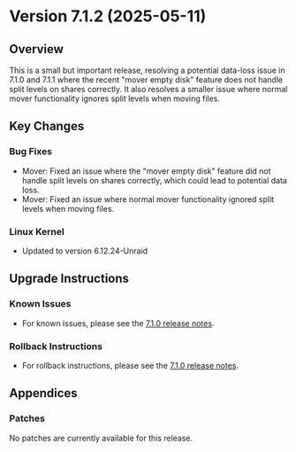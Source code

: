 # Version 7.1.2 (2025-05-11)

## Overview

This is a small but important release, resolving a potential data-loss issue in 7.1.0 and 7.1.1 where the recent "mover empty disk" feature does not handle split levels on shares correctly. It also resolves a smaller issue where normal mover functionality ignores split levels when moving files.

## Key Changes

### Bug Fixes
- Mover: Fixed an issue where the "mover empty disk" feature did not handle split levels on shares correctly, which could lead to potential data loss.
- Mover: Fixed an issue where normal mover functionality ignored split levels when moving files.

### Linux Kernel
- Updated to version 6.12.24-Unraid

## Upgrade Instructions

### Known Issues
- For known issues, please see the [7.1.0 release notes](7.1.0.md#known-issues).

### Rollback Instructions
- For rollback instructions, please see the [7.1.0 release notes](7.1.0.md#rolling-back).

## Appendices

### Patches
No patches are currently available for this release.
